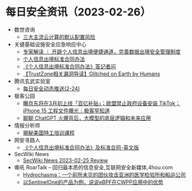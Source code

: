 # 每日安全资讯（2023-02-26）

- 数世咨询
  - [三大主流云计算的默认配置风险](https://mp.weixin.qq.com/s?__biz=MzkxNzA3MTgyNg==&mid=2247497281&idx=1&sn=ce08ed78c491607ba32a4c7daef86086&chksm=c14484fcf6330dea2fc671925756925d0f0df85fbeb901387859f5e8bf560604e8c0268d3a51&scene=58&subscene=0#rd)
- 关键基础设施安全应急响应中心
  - [专家解读 ｜ 开辟个人信息出境便捷通道，完善数据出境安全管理制度](https://mp.weixin.qq.com/s?__biz=MzkyMzAwMDEyNg==&mid=2247534924&idx=1&sn=ca8a54afce7bcd795c65ab0b3ec89d0e&chksm=c1e9c51df69e4c0b9b67b8dbb3e8f40eb3ab26e0cf202d7e0a21482e19a32eb413e8cd0bf2a3&scene=58&subscene=0#rd)
  - [个人信息出境标准合同办法](https://mp.weixin.qq.com/s?__biz=MzkyMzAwMDEyNg==&mid=2247534924&idx=2&sn=e63294f5989bd803e4716ace28556c48&chksm=c1e9c51df69e4c0bb3bcd792c2ad42f5cf1be4f13155047cabf6226a0eab407ffa66f9a39136&scene=58&subscene=0#rd)
  - [《个人信息出境标准合同办法》答记者问](https://mp.weixin.qq.com/s?__biz=MzkyMzAwMDEyNg==&mid=2247534924&idx=3&sn=b4ceb58beb62f759588d36b0abf189d1&chksm=c1e9c51df69e4c0b85f509123928e36c4930591142939dc96d54b088cd67e8f587ba7d70c507&scene=58&subscene=0#rd)
  - [【TrustZone相关漏洞导读】Glitched on Earth by Humans](https://mp.weixin.qq.com/s?__biz=MzkyMzAwMDEyNg==&mid=2247534924&idx=4&sn=f5a83697da74ed3e41697c47cc94c8e3&chksm=c1e9c51df69e4c0b83839e8f5a755f8ccd6680911ad11479e7cad9c43172e1383b54edf2a378&scene=58&subscene=0#rd)
- 腾讯玄武实验室
  - [每日安全动态推送(2-24)](https://mp.weixin.qq.com/s/JpkNqSjx3P2lfMxaSck3jA)
- 极客公园
  - [曝京东将在3月初上线「百亿补贴」；欧盟禁止政府设备安装 TikTok；iPhone 15 工程文件曝光｜极客早知道](https://mp.weixin.qq.com/s?__biz=MTMwNDMwODQ0MQ==&mid=2652983491&idx=1&sn=14506ad4d7145167dfa6773db2c7c416&chksm=7e542d754923a4637cef77e5a7af42a0390e02c3715b93717d0cb8f3b85edde65b5f3d17a85f&scene=58&subscene=0#rd)
  - [聊聊 ChatGPT 火爆背后，大模型的底层逻辑和未来应用](https://mp.weixin.qq.com/s?__biz=MTMwNDMwODQ0MQ==&mid=2652983491&idx=2&sn=efaec8d3920cc9226e0efd9d09611d7b&chksm=7e542d754923a463931f0059654523acb1dc68ba2723cab8ed493e573601c887d0c996afefec&scene=58&subscene=0#rd)
- 情报分析师
  - [揭秘美国特工培训课程](https://mp.weixin.qq.com/s?__biz=MzA3Mjc1MTkwOA==&mid=2650526086&idx=1&sn=6249ffb63927d8608566c2aded350dab&chksm=8716ffcdb06176db0c423d5dd94c1fe7ad2c1fd75b55613154c59b206df0c0c11e444b043c8c&scene=58&subscene=0#rd)
- 网安寻路人
  - [《个人信息出境标准合同办法》及标准合同-英文版](https://mp.weixin.qq.com/s?__biz=MzIxODM0NDU4MQ==&mid=2247499174&idx=1&sn=44c8dbc054127b93f8871d031fd2766a&chksm=97e9404ca09ec95a73c3c40f0fe0a4c84421fe137064dacde241f57ac55c39cf29549e0b5563&scene=58&subscene=0#rd)
- SecWiki News
  - [SecWiki News 2023-02-25 Review](http://www.sec-wiki.com/?2023-02-25)
- 嘶吼 RoarTalk – 回归最本质的信息安全,互联网安全新媒体,4hou.com
  - [Hydrochasma：一个前所未见的团伙攻击亚洲的医学检验所和船运公司](https://www.4hou.com/posts/KEPY)
  - [以SentinelOne的产品为例，说说eBPF在CWPP应用中的优势](https://www.4hou.com/posts/KEgY)
